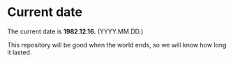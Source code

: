 # Current date

The current date is **1982.12.16.** (YYYY.MM.DD.)

This repository will be good when the world ends, so we will know how long it lasted.